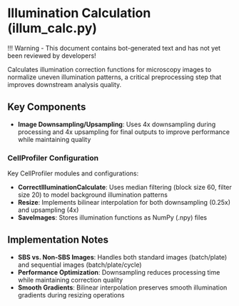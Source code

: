 # Illumination Calculation (illum_calc.py)

!!! Warning
    - This document contains bot-generated text and has not yet been reviewed by developers!

Calculates illumination correction functions for microscopy images to normalize uneven illumination patterns, a critical preprocessing step that improves downstream analysis quality.

## Key Components

- **Image Downsampling/Upsampling**: Uses 4x downsampling during processing and 4x upsampling for final outputs to improve performance while maintaining quality

### CellProfiler Configuration

Key CellProfiler modules and configurations:

- **CorrectIlluminationCalculate**: Uses median filtering (block size 60, filter size 20) to model background illumination patterns
- **Resize**: Implements bilinear interpolation for both downsampling (0.25x) and upsampling (4x)
- **SaveImages**: Stores illumination functions as NumPy (.npy) files

## Implementation Notes

- **SBS vs. Non-SBS Images**: Handles both standard images (batch/plate) and sequential images (batch/plate/cycle)
- **Performance Optimization**: Downsampling reduces processing time while maintaining correction quality
- **Smooth Gradients**: Bilinear interpolation preserves smooth illumination gradients during resizing operations
